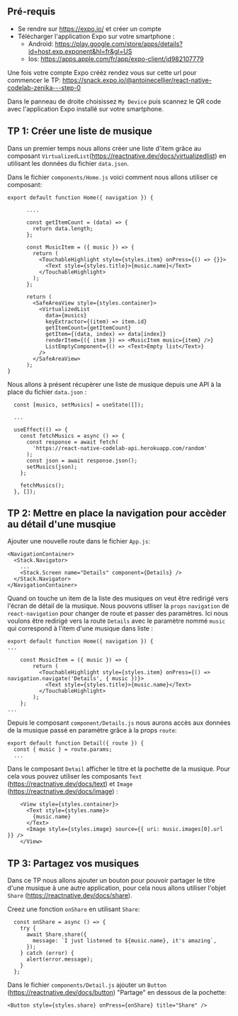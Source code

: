 ## Pré-requis
- Se rendre sur https://expo.io/ et créer un compte
- Télécharger l'application Expo sur votre smartphone : 
    - Android: https://play.google.com/store/apps/details?id=host.exp.exponent&hl=fr&gl=US
    - Ios: https://apps.apple.com/fr/app/expo-client/id982107779

Une fois votre compte Expo crééz rendez vous sur cette url pour commencer le TP: https://snack.expo.io/@antoinecellier/react-native-codelab-zenika---step-0

Dans le panneau de droite choisissez `My Device` puis scannez le QR code avec l'application Expo installé sur votre smartphone.

## TP 1: Créer une liste de musique
Dans un premier temps nous allons créer une liste d'item grâce au composant `VirtualizedList`(https://reactnative.dev/docs/virtualizedlist) en utilisant les données du fichier `data.json`.

Dans le fichier `components/Home.js` voici comment nous allons utiliser ce composant:
```
export default function Home({ navigation }) {

      ....
      
      const getItemCount = (data) => {
        return data.length;
      };

      const MusicItem = ({ music }) => {
        return (
          <TouchableHighlight style={styles.item} onPress={() => {}}>
            <Text style={styles.title}>{music.name}</Text>
          </TouchableHighlight>
        );
      };

      return (
        <SafeAreaView style={styles.container}>
          <VirtualizedList
            data={musics}
            keyExtractor={(item) => item.id}
            getItemCount={getItemCount}
            getItem={(data, index) => data[index]}
            renderItem={({ item }) => <MusicItem music={item} />}
            ListEmptyComponent={() => <Text>Empty list</Text>}
          />
        </SafeAreaView>
      );
}
```

Nous allons à présent récupèrer une liste de musique depuis une API à la place du fichier `data.json` :
```
  const [musics, setMusics] = useState([]);
  
  ...
  
  useEffect(() => {
    const fetchMusics = async () => {
      const response = await fetch(
        'https://react-native-codelab-api.herokuapp.com/random'
      );
      const json = await response.json();
      setMusics(json);
    };

    fetchMusics();
  }, []);
```


## TP 2: Mettre en place la navigation pour accèder au détail d'une musqiue
Ajouter une nouvelle route dans le fichier `App.js`:
```
<NavigationContainer>
  <Stack.Navigator>
    ...
    <Stack.Screen name="Details" component={Details} />
  </Stack.Navigator>
</NavigationContainer>
```

Quand on touche un item de la liste des musiques on veut être redirigé vers l'écran de détail de la musique.
Nous pouvons utliser la `props` `navigation` de `react-navigation` pour changer de route et passer des paramètres.
Ici nous voulons être redirigé vers la route `Details` avec le paramètre nommé `music` qui correspond à l'item d'une musique dans liste :
```
export default function Home({ navigation }) {
...

    const MusicItem = ({ music }) => {
        return (
          <TouchableHighlight style={styles.item} onPress={() => navigation.navigate('Details', { music })}>
            <Text style={styles.title}>{music.name}</Text>
          </TouchableHighlight>
        );
    };
...
```

Depuis le composant `component/Details.js` nous aurons accès aux données de la musique passé en paramètre grâce à la props `route`:
```
export default function Detail({ route }) {
  const { music } = route.params;
  ...
```

Dans le composant `Detail` afficher le titre et la pochette de la musique. Pour cela vous pouvez utiliser les composants `Text` (https://reactnative.dev/docs/text) et `Image` (https://reactnative.dev/docs/image) :
```
    <View style={styles.container}>
      <Text style={styles.name}>
        {music.name}
      </Text>
      <Image style={styles.image} source={{ uri: music.images[0].url }} />
    </View>
```


## TP 3: Partagez vos musiques
Dans ce TP nous allons ajouter un bouton pour pouvoir partager le titre d'une musique à une autre application, pour cela nous allons utiliser l'objet `Share` (https://reactnative.dev/docs/share).


Creez une fonction `onShare` en utilisant `Share`:
```
  const onShare = async () => {
    try {
      await Share.share({
        message: `I just listened to ${music.name}, it's amazing`,
      });
    } catch (error) {
      alert(error.message);
    }
  };
```

Dans le fichier `components/Detail.js` ajouter un `Button` (https://reactnative.dev/docs/button) "Partage" en dessous de la pochette:
```
<Button style={styles.share} onPress={onShare} title="Share" />
```
